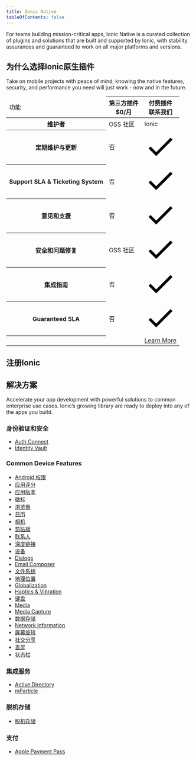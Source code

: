 ```yaml
---
title: Ionic Native
tableOfContents: false
---
```


For teams building mission-critical apps, Ionic Native is a curated collection of plugins and solutions that are built and supported by Ionic, with stability assurances and guaranteed to work on all major platforms and versions.

## 为什么选择Ionic原生插件

Take on mobile projects with peace of mind, knowing the native features, security, and performance you need will just work - now and in the future.

<div class="native-ee-pricing">
  <div class="table-wrap">
    <table>
      <thead>
        <tr>
          <td>
            <span class="native-ee-pricing-table">功能</span>
          </td>
          <th>
            <div class="plan-wrap">
              <span class="native-ee-pricing-table">第三方插件</span>
              <div class="price">$0/月 </div>
            </div>
          </th>
          <th>
            <div class="plan-wrap">
              <span class="native-ee-pricing-table">付费插件</span>
              <div class="price" data-toggle="billing-team">
                联系我们</div>
            </div>
          </th>
        </tr>
      </thead>
      <tbody>
        <tr class="stripe">
          <th>
            维护者
          </th>
          <td>OSS 社区</td>
          <td>Ionic</td>
        </tr>
        <tr>
          <th>
            定期维护与更新
          </th>
          <td>否</td>
          <td><svg xmlns="http://www.w3.org/2000/svg" viewBox="0 0 512 512"><path d="M186.301 339.893L96 249.461l-32 30.507L186.301 402 448 140.506 416 110z"/></svg></td>
        </tr>
        <tr class="stripe">
          <th>
            Support SLA & Ticketing System
          </th>
          <td>否</td>
          <td><svg xmlns="http://www.w3.org/2000/svg" viewBox="0 0 512 512"><path d="M186.301 339.893L96 249.461l-32 30.507L186.301 402 448 140.506 416 110z"/></svg></td>
        </tr>
        <tr>
          <th>
            意见和支援
          </th>
          <td>否</td>
          <td><svg xmlns="http://www.w3.org/2000/svg" viewBox="0 0 512 512"><path d="M186.301 339.893L96 249.461l-32 30.507L186.301 402 448 140.506 416 110z"/></svg></td>
        </tr>
        <tr class="stripe">
          <th>
            安全和问题修复
          </th>
          <td>OSS 社区</td>
          <td><svg xmlns="http://www.w3.org/2000/svg" viewBox="0 0 512 512"><path d="M186.301 339.893L96 249.461l-32 30.507L186.301 402 448 140.506 416 110z"/></svg></td>
        </tr>
        <tr>
          <th>
            集成指南
          </th>
          <td>否</td>
          <td><svg xmlns="http://www.w3.org/2000/svg" viewBox="0 0 512 512"><path d="M186.301 339.893L96 249.461l-32 30.507L186.301 402 448 140.506 416 110z"/></svg></td>
        </tr>
        <tr class="stripe">
          <th>
            Guaranteed SLA
          </th>
          <td>否</td>
          <td><svg xmlns="http://www.w3.org/2000/svg" viewBox="0 0 512 512"><path d="M186.301 339.893L96 249.461l-32 30.507L186.301 402 448 140.506 416 110z"/></svg></td>
        </tr>
          <th></th>
          <td></td>
          <td><a class="btn"
                href="https://ionicframework.com/enterprise-edition">Learn More</a></td>
        </tr>
      </tbody>
    </table>
  </div>
</div>

## 注册Ionic

<hubspot-form form-id="7c2c6529-48c0-4d17-86a0-bfd40c849bb1"></hubspot-form>

## 解决方案

Accelerate your app development with powerful solutions to common enterprise use cases. Ionic’s growing library are ready to deploy into any of the apps you build.

### 身份验证和安全

- [Auth Connect](/docs/enterprise/auth-connect)
- [Identity Vault](/docs/enterprise/identity-vault)

### Common Device Features

- [Android 权限](/docs/enterprise/android-permissions)
- [应用评分](/docs/enterprise/app-rate)
- [应用版本](/docs/enterprise/app-version)
- [徽标](/docs/enterprise/badge)
- [浏览器](/docs/enterprise/inappbrowser)
- [日历](/docs/enterprise/calendar)
- [相机](/docs/enterprise/camera)
- [剪贴板](/docs/enterprise/clipboard)
- [联系人](/docs/enterprise/contacts)
- [深度链接](/docs/enterprise/deeplinks)
- [设备](/docs/enterprise/device)
- [Dialogs](/docs/enterprise/dialogs)
- [Email Composer](/docs/enterprise/email-composer)
- [文件系统](/docs/enterprise/filesystem)
- [地理位置](/docs/enterprise/geolocation)
- [Globalization](/docs/enterprise/globalization)
- [Haptics & Vibration](/docs/enterprise/vibration)
- [键盘](/docs/enterprise/keyboard)
- [Media](/docs/enterprise/media)
- [Media Capture](/docs/enterprise/media-capture)
- [数据存储](/docs/enterprise/nativestorage)
- [Network Information](/docs/enterprise/network-information)
- [屏幕旋转](/docs/enterprise/screen-orientation)
- [社交分享](/docs/enterprise/social-sharing)
- [首屏](/docs/enterprise/splashscreen)
- [状态栏​​​​​​​](/docs/enterprise/statusbar)

### 集成服务

- [Active Directory](https://ionicframework.com/integrations/ms-activedirectory-ms-adal)
- [mParticle](/docs/enterprise/mparticle)

### 脱机存储

- [脱机存储](/docs/enterprise/offline-storage)

### 支付

- [Apple Payment Pass](/docs/enterprise/apple-payment-pass)